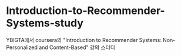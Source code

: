 # Introduction-to-Recommender-Systems-study
YBIGTA에서 coursera의 "Introduction to Recommender Systems: Non-Personalized and Content-Based" 강의 스터디
